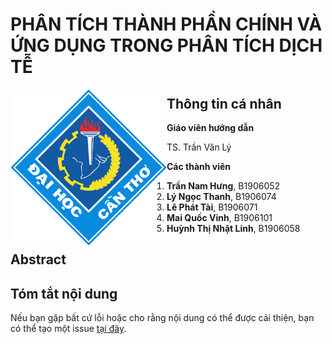 # PHÂN TÍCH THÀNH PHẦN CHÍNH VÀ ỨNG DỤNG TRONG PHÂN TÍCH DỊCH TỄ

<img src="layout_set_logo.gif" align="left" alt="" width="250"/>

## Thông tin cá nhân
**Giáo viên hướng dẫn**

TS. Trần Văn Lý

**Các thành viên**
1. **Trần Nam Hưng**, B1906052
2. **Lý Ngọc Thanh**, B1906074
3. **Lê Phát Tài**, B1906071
4. **Mai Quốc Vinh**, B1906101
5. **Huỳnh Thị Nhật Linh**, B1906058


## Abstract








## Tóm tắt nội dung



Nếu bạn gặp bất cứ lỗi hoặc cho rằng nội dung có thể được cải thiện, bạn có thể tạo một issue [tại đây](https://github.com/hungtrannam/PCA_for_Covid19/issues).




